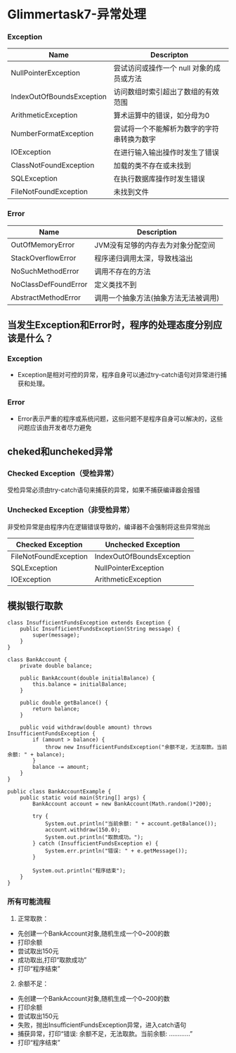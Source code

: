 # Glimmertask7-异常处理
### Exception
|   Name   |   Descripton   |
| ---- | ---- | 
|   NullPointerException   |    尝试访问或操作一个 null 对象的成员或方法    | 
|    IndexOutOfBoundsException  |    访问数组时索引超出了数组的有效范围    | 
|   ArithmeticException   |    算术运算中的错误，如分母为0    | 
|   NumberFormatException   |    尝试将一个不能解析为数字的字符串转换为数字    | 
|   IOException   |    在进行输入输出操作时发生了错误    | 
|   ClassNotFoundException   |    加载的类不存在或未找到    | 
|   SQLException   |    在执行数据库操作时发生错误    | 
|   FileNotFoundException   |   未找到文件     | 

### Error

|    Name  |    Description    | 
|   ----   |    ----    | 
|  OutOfMemoryError   |    JVM没有足够的内存去为对象分配空间    | 
|   StackOverflowError   |    程序递归调用太深，导致栈溢出    | 
|   NoSuchMethodError   |    调用不存在的方法    | 
|   NoClassDefFoundError   |    定义类找不到    | 
|   AbstractMethodError   |    调用一个抽象方法(抽象方法无法被调用)    | 


## 当发生Exception和Error时，程序的处理态度分别应该是什么？
### Exception
- Exception是相对可控的异常，程序自身可以通过try-catch语句对异常进行捕获和处理。
### Error
- Error表示严重的程序或系统问题，这些问题不是程序自身可以解决的，这些问题应该由开发者尽力避免

## cheked和uncheked异常
### Checked Exception（受检异常）
受检异常必须由try-catch语句来捕获的异常，如果不捕获编译器会报错
### Unchecked Exception（非受检异常）
非受检异常是由程序内在逻辑错误导致的，编译器不会强制将这些异常抛出

| Checked Exception | Unchecked Exception|
| ------- | ------- |
|FileNotFoundException|IndexOutOfBoundsException|
|  SQLException |NullPointerException|
|IOException|ArithmeticException|

## 模拟银行取款
    class InsufficientFundsException extends Exception {
        public InsufficientFundsException(String message) {
            super(message);
        }
    }

    class BankAccount {
        private double balance;

        public BankAccount(double initialBalance) {
            this.balance = initialBalance;
        }

        public double getBalance() {
            return balance;
        }

        public void withdraw(double amount) throws InsufficientFundsException {
            if (amount > balance) {
                throw new InsufficientFundsException("余额不足，无法取款。当前余额: " + balance);
            }
            balance -= amount;
        }
    }

    public class BankAccountExample {
        public static void main(String[] args) {
            BankAccount account = new BankAccount(Math.random()*200);

            try {
                System.out.println("当前余额: " + account.getBalance());
                account.withdraw(150.0);
                System.out.println("取款成功。");
            } catch (InsufficientFundsException e) {
                System.err.println("错误: " + e.getMessage());
            }

            System.out.println("程序结束");
        }
    }

### 所有可能流程
1. 正常取款：  
- 先创建一个BankAccount对象,随机生成一个0~200的数
- 打印余额
- 尝试取出150元
- 成功取出,打印“取款成功”
- 打印“程序结束”
2. 余额不足：
- 先创建一个BankAccount对象,随机生成一个0~200的数
- 打印余额
- 尝试取出150元
- 失败，抛出InsufficientFundsException异常，进入catch语句
- 捕获异常，打印“错误: 余额不足，无法取款。当前余额: …………”
- 打印“程序结束”